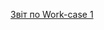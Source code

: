 [Звіт по Work-case 1]([https://docs.google.com/document/d/ваше_посилання](https://docs.google.com/document/d/1lowh2VaN1W0mZtEP2mIXsARl-BZkCoPzPuTDQZ8OWGM/edit?usp=sharing))
